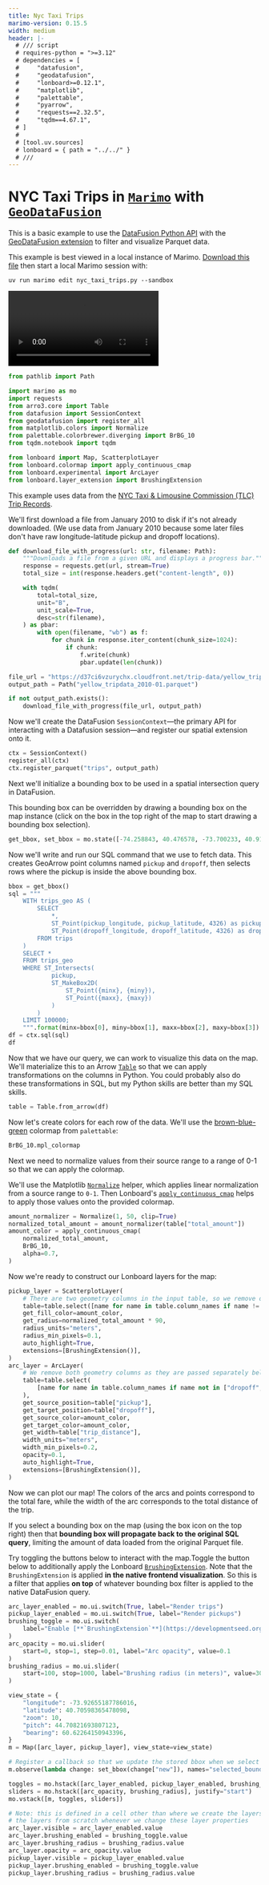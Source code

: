 ```yaml
---
title: Nyc Taxi Trips
marimo-version: 0.15.5
width: medium
header: |-
  # /// script
  # requires-python = ">=3.12"
  # dependencies = [
  #     "datafusion",
  #     "geodatafusion",
  #     "lonboard>=0.12.1",
  #     "matplotlib",
  #     "palettable",
  #     "pyarrow",
  #     "requests==2.32.5",
  #     "tqdm==4.67.1",
  # ]
  #
  # [tool.uv.sources]
  # lonboard = { path = "../../" }
  # ///
---
```


# NYC Taxi Trips in [`Marimo`][Marimo] with [`GeoDataFusion`][datafusion-geo]

[Marimo]: https://docs.marimo.io/
[datafusion-geo]: https://github.com/datafusion-contrib/datafusion-geo

This is a basic example to use the [DataFusion Python API](https://datafusion.apache.org/python/) with the [GeoDataFusion extension][datafusion-geo] to filter and visualize Parquet data.

This example is best viewed in a local instance of Marimo. [Download this file](https://github.com/developmentseed/lonboard/blob/main/examples/marimo/nyc_taxi_trips.py) then start a local Marimo session with:

```
uv run marimo edit nyc_taxi_trips.py --sandbox
```

<video controls autoplay loop>
    <source src="https://github.com/user-attachments/assets/77f6a2b3-80c9-4524-8be2-79152746da1d" type="video/mp4">
</video>

```python {.marimo}
from pathlib import Path

import marimo as mo
import requests
from arro3.core import Table
from datafusion import SessionContext
from geodatafusion import register_all
from matplotlib.colors import Normalize
from palettable.colorbrewer.diverging import BrBG_10
from tqdm.notebook import tqdm

from lonboard import Map, ScatterplotLayer
from lonboard.colormap import apply_continuous_cmap
from lonboard.experimental import ArcLayer
from lonboard.layer_extension import BrushingExtension
```

This example uses data from the [NYC Taxi & Limousine Commission (TLC) Trip Records](https://www.nyc.gov/site/tlc/about/tlc-trip-record-data.page).

We'll first download a file from January 2010 to disk if it's not already downloaded. (We use data from January 2010 because some later files don't have raw longitude-latitude pickup and dropoff locations).

```python {.marimo}
def download_file_with_progress(url: str, filename: Path):
    """Downloads a file from a given URL and displays a progress bar."""
    response = requests.get(url, stream=True)
    total_size = int(response.headers.get("content-length", 0))

    with tqdm(
        total=total_size,
        unit="B",
        unit_scale=True,
        desc=str(filename),
    ) as pbar:
        with open(filename, "wb") as f:
            for chunk in response.iter_content(chunk_size=1024):
                if chunk:
                    f.write(chunk)
                    pbar.update(len(chunk))

file_url = "https://d37ci6vzurychx.cloudfront.net/trip-data/yellow_tripdata_2010-01.parquet"
output_path = Path("yellow_tripdata_2010-01.parquet")

if not output_path.exists():
    download_file_with_progress(file_url, output_path)
```

Now we'll create the DataFusion `SessionContext`—the primary API for interacting with a Datafusion session—and register our spatial extension onto it.

```python {.marimo}
ctx = SessionContext()
register_all(ctx)
ctx.register_parquet("trips", output_path)
```

Next we'll initialize a bounding box to be used in a spatial intersection query in DataFusion.

This bounding box can be overridden by drawing a bounding box on the map instance (click on the box in the top right of the map to start drawing a bounding box selection).

```python {.marimo}
get_bbox, set_bbox = mo.state([-74.258843, 40.476578, -73.700233, 40.91763])
```

Now we'll write and run our SQL command that we use to fetch data. This creates GeoArrow point columns named `pickup` and `dropoff`, then selects rows where the pickup is inside the above bounding box.

```python {.marimo}
bbox = get_bbox()
sql = """
    WITH trips_geo AS (
        SELECT
            *,
            ST_Point(pickup_longitude, pickup_latitude, 4326) as pickup,
            ST_Point(dropoff_longitude, dropoff_latitude, 4326) as dropoff
        FROM trips
    )
    SELECT *
    FROM trips_geo
    WHERE ST_Intersects(
            pickup,
            ST_MakeBox2D(
                ST_Point({minx}, {miny}),
                ST_Point({maxx}, {maxy})
            )
        )
    LIMIT 100000;
    """.format(minx=bbox[0], miny=bbox[1], maxx=bbox[2], maxy=bbox[3])
df = ctx.sql(sql)
df
```

Now that we have our query, we can work to visualize this data on the map. We'll materialize this to an Arrow [`Table`](https://kylebarron.dev/arro3/latest/api/core/table/) so that we can apply transformations on the columns in Python. You could probably also do these transformations in SQL, but my Python skills are better than my SQL skills.

```python {.marimo}
table = Table.from_arrow(df)
```

Now let's create colors for each row of the data. We'll use the [brown-blue-green](https://jiffyclub.github.io/palettable/colorbrewer/diverging/#brbg_10) colormap from `palettable`:

```python {.marimo}
BrBG_10.mpl_colormap
```

Next we need to normalize values from their source range to a range of 0-1 so that we can apply the colormap.

We'll use the Matplotlib [`Normalize`](https://matplotlib.org/stable/api/_as_gen/matplotlib.colors.Normalize.html) helper, which applies linear normalization from a source range to `0-1`. Then Lonboard's [`apply_continuous_cmap`](https://developmentseed.org/lonboard/latest/api/colormap/#lonboard.colormap.apply_continuous_cmap) helps to apply those values onto the provided colormap.

```python {.marimo}
amount_normalizer = Normalize(1, 50, clip=True)
normalized_total_amount = amount_normalizer(table["total_amount"])
amount_color = apply_continuous_cmap(
    normalized_total_amount,
    BrBG_10,
    alpha=0.7,
)
```

Now we're ready to construct our Lonboard layers for the map:

```python {.marimo}
pickup_layer = ScatterplotLayer(
    # There are two geometry columns in the input table, so we remove one of them
    table=table.select([name for name in table.column_names if name != "dropoff"]),
    get_fill_color=amount_color,
    get_radius=normalized_total_amount * 90,
    radius_units="meters",
    radius_min_pixels=0.1,
    auto_highlight=True,
    extensions=[BrushingExtension()],
)
arc_layer = ArcLayer(
    # We remove both geometry columns as they are passed separately below
    table=table.select(
        [name for name in table.column_names if name not in ["dropoff", "pickup"]]
    ),
    get_source_position=table["pickup"],
    get_target_position=table["dropoff"],
    get_source_color=amount_color,
    get_target_color=amount_color,
    get_width=table["trip_distance"],
    width_units="meters",
    width_min_pixels=0.2,
    opacity=0.1,
    auto_highlight=True,
    extensions=[BrushingExtension()],
)
```

Now we can plot our map! The colors of the arcs and points correspond to the total fare, while the width of the arc corresponds to the total distance of the trip.

If you select a bounding box on the map (using the box icon on the top right) then that **bounding box will propagate back to the original SQL query**, limiting the amount of data loaded from the original Parquet file.

Try toggling the buttons below to interact with the map.Toggle the button below to additionally apply the Lonboard [`BrushingExtension`](https://developmentseed.org/lonboard/latest/api/layer-extensions/brushing-extension/). Note that the `BrushingExtension` is applied **in the native frontend visualization**. So this is a filter that applies **on top** of whatever bounding box filter is applied to the native DataFusion query.

```python {.marimo}
arc_layer_enabled = mo.ui.switch(True, label="Render trips")
pickup_layer_enabled = mo.ui.switch(True, label="Render pickups")
brushing_toggle = mo.ui.switch(
    label="Enable [**`BrushingExtension`**](https://developmentseed.org/lonboard/latest/api/layer-extensions/brushing-extension/) (with this enabled, hover over the map)"
)
arc_opacity = mo.ui.slider(
    start=0, stop=1, step=0.01, label="Arc opacity", value=0.1
)
brushing_radius = mo.ui.slider(
    start=100, stop=1000, label="Brushing radius (in meters)", value=300
)

view_state = {
    "longitude": -73.92655187786016,
    "latitude": 40.70598365478098,
    "zoom": 10,
    "pitch": 44.70821693807123,
    "bearing": 60.62264150943396,
}
m = Map([arc_layer, pickup_layer], view_state=view_state)

# Register a callback so that we update the stored bbox when we select a new bbox from the map
m.observe(lambda change: set_bbox(change["new"]), names="selected_bounds")

toggles = mo.hstack([arc_layer_enabled, pickup_layer_enabled, brushing_toggle])
sliders = mo.hstack([arc_opacity, brushing_radius], justify="start")
mo.vstack([m, toggles, sliders])
```

```python {.marimo}
# Note: this is defined in a cell other than where we create the layers so that it doesn't re-render
# the layers from scratch whenever we change these layer properties
arc_layer.visible = arc_layer_enabled.value
arc_layer.brushing_enabled = brushing_toggle.value
arc_layer.brushing_radius = brushing_radius.value
arc_layer.opacity = arc_opacity.value
pickup_layer.visible = pickup_layer_enabled.value
pickup_layer.brushing_enabled = brushing_toggle.value
pickup_layer.brushing_radius = brushing_radius.value
```
